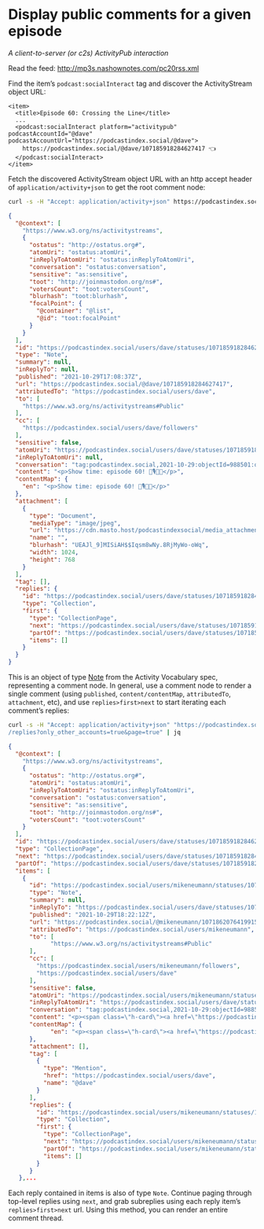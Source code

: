 # Display public comments for a given episode

_A client-to-server (or c2s) ActivityPub interaction_

Read the feed: http://mp3s.nashownotes.com/pc20rss.xml

Find the item’s `podcast:socialInteract` tag and discover the ActivityStream object URL:
```
<item>
  <title>Episode 60: Crossing the Line</title>
  ...
  <podcast:socialInteract platform="activitypub" podcastAccountId="@dave" podcastAccountUrl="https://podcastindex.social/@dave">
    https://podcastindex.social/@dave/107185918284627417 👈
  </podcast:socialInteract>
</item>
```
Fetch the discovered ActivityStream object URL with an http accept header of `application/activity+json` to get the root comment node:

```sh
curl -s -H "Accept: application/activity+json" https://podcastindex.social/@dave/107185918284627417 | jq
```

```json
{
  "@context": [
    "https://www.w3.org/ns/activitystreams",
    {
      "ostatus": "http://ostatus.org#",
      "atomUri": "ostatus:atomUri",
      "inReplyToAtomUri": "ostatus:inReplyToAtomUri",
      "conversation": "ostatus:conversation",
      "sensitive": "as:sensitive",
      "toot": "http://joinmastodon.org/ns#",
      "votersCount": "toot:votersCount",
      "blurhash": "toot:blurhash",
      "focalPoint": {
        "@container": "@list",
        "@id": "toot:focalPoint"
      }
    }
  ],
  "id": "https://podcastindex.social/users/dave/statuses/107185918284627417",
  "type": "Note",
  "summary": null,
  "inReplyTo": null,
  "published": "2021-10-29T17:08:37Z",
  "url": "https://podcastindex.social/@dave/107185918284627417",
  "attributedTo": "https://podcastindex.social/users/dave",
  "to": [
    "https://www.w3.org/ns/activitystreams#Public"
  ],
  "cc": [
    "https://podcastindex.social/users/dave/followers"
  ],
  "sensitive": false,
  "atomUri": "https://podcastindex.social/users/dave/statuses/107185918284627417",
  "inReplyToAtomUri": null,
  "conversation": "tag:podcastindex.social,2021-10-29:objectId=988501:objectType=Conversation",
  "content": "<p>Show time: episode 60! 🍻🎙🎉🍿</p>",
  "contentMap": {
    "en": "<p>Show time: episode 60! 🍻🎙🎉🍿</p>"
  },
  "attachment": [
    {
      "type": "Document",
      "mediaType": "image/jpeg",
      "url": "https://cdn.masto.host/podcastindexsocial/media_attachments/files/107/185/918/185/174/529/original/eb8ebb63b82ad484.jpeg",
      "name": "",
      "blurhash": "UEAJl_9]MISiAH$$Iqsm8wNy.8RjMyWo-oWq",
      "width": 1024,
      "height": 768
    }
  ],
  "tag": [],
  "replies": {
    "id": "https://podcastindex.social/users/dave/statuses/107185918284627417/replies",
    "type": "Collection",
    "first": {
      "type": "CollectionPage",
      "next": "https://podcastindex.social/users/dave/statuses/107185918284627417/replies?only_other_accounts=true&page=true", 👈
      "partOf": "https://podcastindex.social/users/dave/statuses/107185918284627417/replies",
      "items": []
    }
  }
}
```
This is an object of type [Note](https://www.w3.org/TR/activitystreams-vocabulary/#dfn-note) from the Activity Vocabulary spec, representing a comment node.
In general, use a comment node to render a single comment (using `published`, `content/contentMap`, `attributedTo`, `attachment`, etc), and use `replies>first>next` to start iterating each comment’s replies:

```sh
curl -s -H "Accept: application/activity+json" "https://podcastindex.social/users/dave/statuses/107185918284627417
/replies?only_other_accounts=true&page=true" | jq
```
```json
{
  "@context": [
    "https://www.w3.org/ns/activitystreams",
    {
      "ostatus": "http://ostatus.org#",
      "atomUri": "ostatus:atomUri",
      "inReplyToAtomUri": "ostatus:inReplyToAtomUri",
      "conversation": "ostatus:conversation",
      "sensitive": "as:sensitive",
      "toot": "http://joinmastodon.org/ns#",
      "votersCount": "toot:votersCount"
    }
  ],
  "id": "https://podcastindex.social/users/dave/statuses/107185918284627417/replies?only_other_accounts=true&page=true",
  "type": "CollectionPage",
  "next": "https://podcastindex.social/users/dave/statuses/107185918284627417/replies?min_id=107186735221324449&only_other_accounts=true&page=true", 👈
  "partOf": "https://podcastindex.social/users/dave/statuses/107185918284627417/replies",
  "items": [
    {
      "id": "https://podcastindex.social/users/mikeneumann/statuses/107186207641991543",
      "type": "Note",
      "summary": null,
      "inReplyTo": "https://podcastindex.social/users/dave/statuses/107185918284627417",
      "published": "2021-10-29T18:22:12Z",
      "url": "https://podcastindex.social/@mikeneumann/107186207641991543",
      "attributedTo": "https://podcastindex.social/users/mikeneumann",
      "to": [
            "https://www.w3.org/ns/activitystreams#Public"
      ],
      "cc": [
        "https://podcastindex.social/users/mikeneumann/followers",
        "https://podcastindex.social/users/dave"
      ],
      "sensitive": false,
      "atomUri": "https://podcastindex.social/users/mikeneumann/statuses/107186207641991543",
      "inReplyToAtomUri": "https://podcastindex.social/users/dave/statuses/107185918284627417",
      "conversation": "tag:podcastindex.social,2021-10-29:objectId=988501:objectType=Conversation",
      "content": "<p><span class=\"h-card\"><a href=\"https://podcastindex.social/@dave\" class=\"u-url mention\">@<span>dave</span></a></span> </p><p>This is like the weekly Bat Signal. </p><p>Looking forward to downloading it later, and someday (soon?) tuning in LIVE. </p><p>TYFYC!</p>",
      "contentMap": {
            "en": "<p><span class=\"h-card\"><a href=\"https://podcastindex.social/@dave\" class=\"u-url mention\">@<span>dave</span></a></span> </p><p>This is like the weekly Bat Signal. </p><p>Looking forward to downloading it later, and someday (soon?) tuning in LIVE. </p><p>TYFYC!</p>"
      },
      "attachment": [],
      "tag": [
        {
          "type": "Mention",
          "href": "https://podcastindex.social/users/dave",
          "name": "@dave"
        }
      ],
      "replies": {
        "id": "https://podcastindex.social/users/mikeneumann/statuses/107186207641991543/replies",
        "type": "Collection",
        "first": {
          "type": "CollectionPage",
          "next": "https://podcastindex.social/users/mikeneumann/statuses/107186207641991543/replies?only_other_accounts=true&page=true", 👈
          "partOf": "https://podcastindex.social/users/mikeneumann/statuses/107186207641991543/replies",
          "items": []
        }
      }
   },...
```

Each reply contained in items is also of type `Note`.  Continue paging through top-level replies using `next`, and grab subreplies using each reply item’s `replies>first>next` url. Using this method, you can render an entire comment thread.

